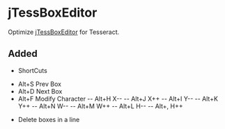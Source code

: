 jTessBoxEditor
==============

Optimize [jTessBoxEditor](http://sourceforge.net/projects/vietocr/files/jTessBoxEditor/) for Tesseract.

## Added

+ ShortCuts
- Alt+S Prev Box
- Alt+D Next Box
- Alt+F Modify Character
-- Alt+H  X--
-- Alt+J  X++
-- Alt+I  Y--
-- Alt+K  Y++
-- Alt+N  W--
-- Alt+M  W++
-- Alt+L  H--
-- Alt+,  H++

+ Delete boxes in a line
